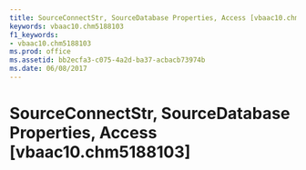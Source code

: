 ```yaml
---
title: SourceConnectStr, SourceDatabase Properties, Access [vbaac10.chm5188103]
keywords: vbaac10.chm5188103
f1_keywords:
- vbaac10.chm5188103
ms.prod: office
ms.assetid: bb2ecfa3-c075-4a2d-ba37-acbacb73974b
ms.date: 06/08/2017
---
```



# SourceConnectStr, SourceDatabase Properties, Access [vbaac10.chm5188103]

